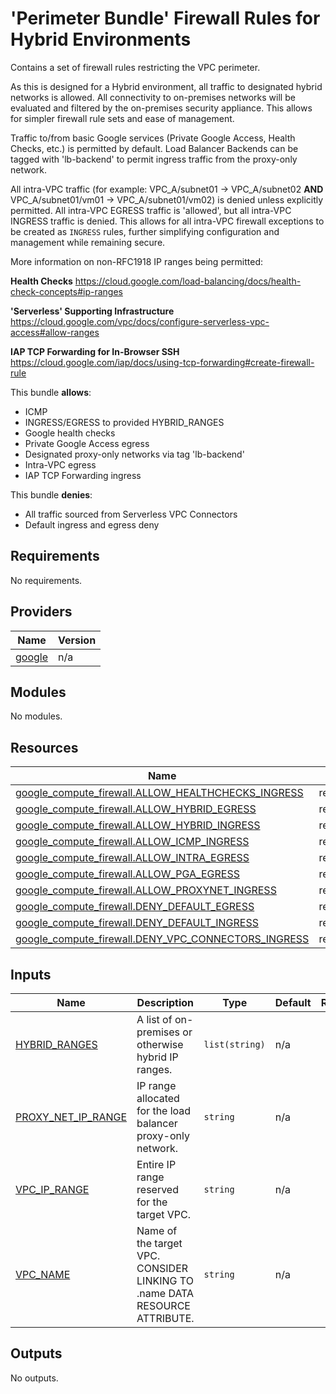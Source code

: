 # 'Perimeter Bundle' Firewall Rules for Hybrid Environments

Contains a set of firewall rules restricting the VPC perimeter.

As this is designed for a Hybrid environment, all traffic to designated hybrid networks is allowed. All connectivity to on-premises networks will be evaluated and filtered by the on-premises security appliance. This allows for simpler firewall rule sets and ease of management.

Traffic to/from basic Google services (Private Google Access, Health Checks, etc.) is permitted by default. Load Balancer Backends can be tagged with 'lb-backend' to permit ingress traffic from the proxy-only network.

All intra-VPC traffic (for example: VPC_A/subnet01 -> VPC_A/subnet02 **AND** VPC_A/subnet01/vm01 -> VPC_A/subnet01/vm02) is denied unless explicitly permitted. All intra-VPC EGRESS traffic is 'allowed', but all intra-VPC INGRESS traffic is denied. This allows for all intra-VPC firewall exceptions to be created as `INGRESS` rules, further simplifying configuration and management while remaining secure.

More information on non-RFC1918 IP ranges being permitted:

**Health Checks**
https://cloud.google.com/load-balancing/docs/health-check-concepts#ip-ranges

**'Serverless' Supporting Infrastructure**
https://cloud.google.com/vpc/docs/configure-serverless-vpc-access#allow-ranges

**IAP TCP Forwarding for In-Browser SSH**
https://cloud.google.com/iap/docs/using-tcp-forwarding#create-firewall-rule

This bundle **allows**:
- ICMP
- INGRESS/EGRESS to provided HYBRID_RANGES
- Google health checks
- Private Google Access egress
- Designated proxy-only networks via tag 'lb-backend'
- Intra-VPC egress
- IAP TCP Forwarding ingress

This bundle **denies**:
- All traffic sourced from Serverless VPC Connectors
- Default ingress and egress deny





<!-- BEGIN_TF_DOCS -->
## Requirements

No requirements.

## Providers

| Name | Version |
|------|---------|
| <a name="provider_google"></a> [google](#provider\_google) | n/a |

## Modules

No modules.

## Resources

| Name | Type |
|------|------|
| [google_compute_firewall.ALLOW_HEALTHCHECKS_INGRESS](https://registry.terraform.io/providers/hashicorp/google/latest/docs/resources/compute_firewall) | resource |
| [google_compute_firewall.ALLOW_HYBRID_EGRESS](https://registry.terraform.io/providers/hashicorp/google/latest/docs/resources/compute_firewall) | resource |
| [google_compute_firewall.ALLOW_HYBRID_INGRESS](https://registry.terraform.io/providers/hashicorp/google/latest/docs/resources/compute_firewall) | resource |
| [google_compute_firewall.ALLOW_ICMP_INGRESS](https://registry.terraform.io/providers/hashicorp/google/latest/docs/resources/compute_firewall) | resource |
| [google_compute_firewall.ALLOW_INTRA_EGRESS](https://registry.terraform.io/providers/hashicorp/google/latest/docs/resources/compute_firewall) | resource |
| [google_compute_firewall.ALLOW_PGA_EGRESS](https://registry.terraform.io/providers/hashicorp/google/latest/docs/resources/compute_firewall) | resource |
| [google_compute_firewall.ALLOW_PROXYNET_INGRESS](https://registry.terraform.io/providers/hashicorp/google/latest/docs/resources/compute_firewall) | resource |
| [google_compute_firewall.DENY_DEFAULT_EGRESS](https://registry.terraform.io/providers/hashicorp/google/latest/docs/resources/compute_firewall) | resource |
| [google_compute_firewall.DENY_DEFAULT_INGRESS](https://registry.terraform.io/providers/hashicorp/google/latest/docs/resources/compute_firewall) | resource |
| [google_compute_firewall.DENY_VPC_CONNECTORS_INGRESS](https://registry.terraform.io/providers/hashicorp/google/latest/docs/resources/compute_firewall) | resource |

## Inputs

| Name | Description | Type | Default | Required |
|------|-------------|------|---------|:--------:|
| <a name="input_HYBRID_RANGES"></a> [HYBRID\_RANGES](#input\_HYBRID\_RANGES) | A list of on-premises or otherwise hybrid IP ranges. | `list(string)` | n/a | yes |
| <a name="input_PROXY_NET_IP_RANGE"></a> [PROXY\_NET\_IP\_RANGE](#input\_PROXY\_NET\_IP\_RANGE) | IP range allocated for the load balancer proxy-only network. | `string` | n/a | yes |
| <a name="input_VPC_IP_RANGE"></a> [VPC\_IP\_RANGE](#input\_VPC\_IP\_RANGE) | Entire IP range reserved for the target VPC. | `string` | n/a | yes |
| <a name="input_VPC_NAME"></a> [VPC\_NAME](#input\_VPC\_NAME) | Name of the target VPC. CONSIDER LINKING TO .name DATA RESOURCE ATTRIBUTE. | `string` | n/a | yes |

## Outputs

No outputs.
<!-- END_TF_DOCS -->